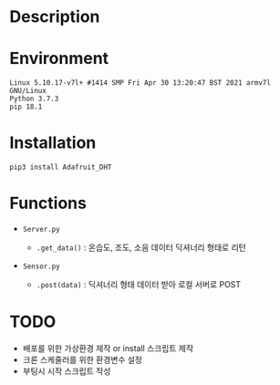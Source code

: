 # Description

# Environment
```
Linux 5.10.17-v7l+ #1414 SMP Fri Apr 30 13:20:47 BST 2021 armv7l GNU/Linux
Python 3.7.3
pip 18.1
```

# Installation
```
pip3 install Adafruit_DHT
```

# Functions
* `Server.py`
    * `.get_data()` : 온습도, 조도, 소음 데이터 딕셔너리 형태로 리턴

* `Sensor.py`
    * `.post(data)` : 딕셔너리 형태 데이터 받아 로컬 서버로 POST

# TODO
* 배포를 위한 가상환경 제작 or install 스크립트 제작
* 크론 스케줄러를 위한 환경변수 설정
* 부팅시 시작 스크립트 작성
